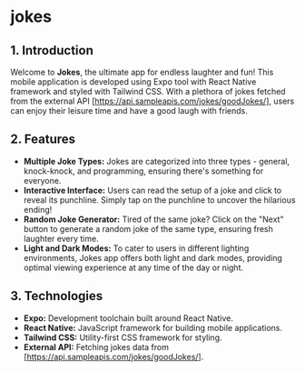 # jokes

## 1. Introduction

Welcome to **Jokes**, the ultimate app for endless laughter and fun! This mobile application is developed using Expo tool with React Native framework and styled with Tailwind CSS. With a plethora of jokes fetched from the external API [https://api.sampleapis.com/jokes/goodJokes/], users can enjoy their leisure time and have a good laugh with friends.

## 2. Features
- **Multiple Joke Types:** Jokes are categorized into three types - general, knock-knock, and programming, ensuring there's something for everyone.
- **Interactive Interface:** Users can read the setup of a joke and click to reveal its punchline. Simply tap on the punchline to uncover the hilarious ending!
- **Random Joke Generator:** Tired of the same joke? Click on the "Next" button to generate a random joke of the same type, ensuring fresh laughter every time.
- **Light and Dark Modes:** To cater to users in different lighting environments, Jokes app offers both light and dark modes, providing optimal viewing experience at any time of the day or night.

## 3. Technologies
- **Expo:** Development toolchain built around React Native.
- **React Native:** JavaScript framework for building mobile applications.
- **Tailwind CSS:** Utility-first CSS framework for styling.
- **External API:** Fetching jokes data from [https://api.sampleapis.com/jokes/goodJokes/].

